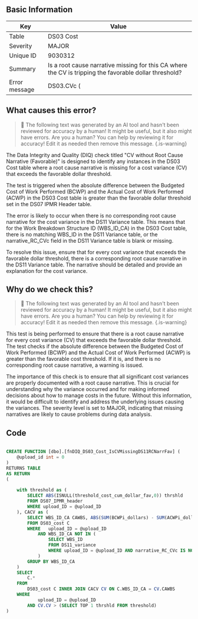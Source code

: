## Basic Information
| Key         | Value          |
|-------------|----------------|
| Table       | DS03 Cost |
| Severity    | MAJOR |
| Unique ID   | 9030312   |
| Summary     | Is a root cause narrative missing for this CA where the CV is tripping the favorable dollar threshold? |
| Error message | DS03.CVc (|BCWP - ACWP|) > |DS07.threshold_cost_cum_dollar_fav| & DS11.narrative_RC_CVc is missing or blank (by DS03.WBS_ID_CA & DS11.WBS_ID). |

## What causes this error?

> :robot: The following text was generated by an AI tool and hasn't been reviewed for accuracy by a human! It might be useful, but it also might have errors. Are you a human? You can help by reviewing it for accuracy! Edit it as needed then remove this message.
{.is-warning}

The Data Integrity and Quality (DIQ) check titled "CV without Root Cause Narrative (Favorable)" is designed to identify any instances in the DS03 Cost table where a root cause narrative is missing for a cost variance (CV) that exceeds the favorable dollar threshold. 

The test is triggered when the absolute difference between the Budgeted Cost of Work Performed (BCWP) and the Actual Cost of Work Performed (ACWP) in the DS03 Cost table is greater than the favorable dollar threshold set in the DS07 IPMR Header table. 

The error is likely to occur when there is no corresponding root cause narrative for the cost variance in the DS11 Variance table. This means that for the Work Breakdown Structure ID (WBS_ID_CA) in the DS03 Cost table, there is no matching WBS_ID in the DS11 Variance table, or the narrative_RC_CVc field in the DS11 Variance table is blank or missing.

To resolve this issue, ensure that for every cost variance that exceeds the favorable dollar threshold, there is a corresponding root cause narrative in the DS11 Variance table. The narrative should be detailed and provide an explanation for the cost variance.
## Why do we check this?

> :robot: The following text was generated by an AI tool and hasn't been reviewed for accuracy by a human! It might be useful, but it also might have errors. Are you a human? You can help by reviewing it for accuracy! Edit it as needed then remove this message.
{.is-warning}

This test is being performed to ensure that there is a root cause narrative for every cost variance (CV) that exceeds the favorable dollar threshold. The test checks if the absolute difference between the Budgeted Cost of Work Performed (BCWP) and the Actual Cost of Work Performed (ACWP) is greater than the favorable cost threshold. If it is, and there is no corresponding root cause narrative, a warning is issued.

The importance of this check is to ensure that all significant cost variances are properly documented with a root cause narrative. This is crucial for understanding why the variance occurred and for making informed decisions about how to manage costs in the future. Without this information, it would be difficult to identify and address the underlying issues causing the variances. The severity level is set to MAJOR, indicating that missing narratives are likely to cause problems during data analysis.
## Code

```sql

CREATE FUNCTION [dbo].[fnDIQ_DS03_Cost_IsCVMissingDS11RCNarrFav] (
	@upload_id int = 0
)
RETURNS TABLE
AS RETURN
(
	
	with threshold as (
		SELECT ABS(ISNULL(threshold_cost_cum_dollar_fav,0)) thrshld
		FROM DS07_IPMR_header 
		WHERE upload_ID = @upload_ID
	), CACV as (
		SELECT WBS_ID_CA CAWBS, ABS(SUM(BCWPi_dollars) - SUM(ACWPi_dollars)) CV
		FROM DS03_cost C
		WHERE	upload_ID = @upload_ID
			AND WBS_ID_CA NOT IN (
				SELECT WBS_ID 
				FROM DS11_variance
				WHERE upload_ID = @upload_ID AND narrative_RC_CVc IS NOT NULL
			)
		GROUP BY WBS_ID_CA
	)
	SELECT 
		C.*
	FROM
		DS03_cost C INNER JOIN CACV CV ON C.WBS_ID_CA = CV.CAWBS
	WHERE
			upload_ID = @upload_ID
		AND CV.CV > (SELECT TOP 1 thrshld FROM threshold)
)
```
